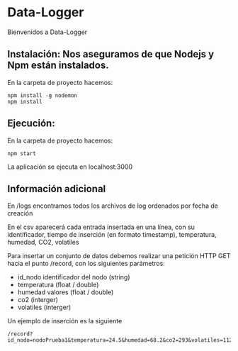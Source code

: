 # Data-Logger
Bienvenidos a Data-Logger

## Instalación: Nos aseguramos de que Nodejs y Npm están instalados.
En la carpeta de proyecto hacemos:
```
npm install -g nodemon
npm install
```

## Ejecución:
En la carpeta de proyecto hacemos:
```
npm start
```
La aplicación se ejecuta en localhost:3000

## Información adicional

En /logs encontramos todos los archivos de log ordenados por fecha de creación

En el csv aparecerá cada entrada insertada en una línea, con su identificador, tiempo de inserción (en formato timestamp), temperatura, humedad, CO2, volatiles

Para insertar un conjunto de datos debemos realizar una petición HTTP GET hacia el punto /record, con los siguientes parámetros:

- id_nodo identificador del nodo (string)
- temperatura (float / double)
- humedad valores (float / double)
- co2  (interger)
- volatiles (interger)

Un ejemplo de inserción es la siguiente 
```
/record?id_nodo=nodoPrueba1&temperatura=24.5&humedad=68.2&co2=293&volatiles=112
```
